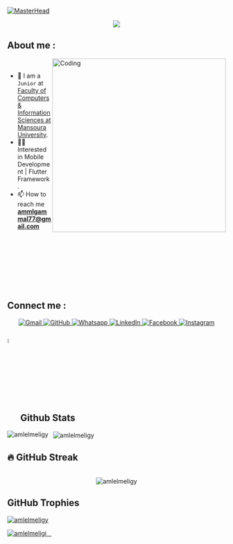 [![MasterHead](https://www.webskittersacademy.in/wp-content/uploads/2022/04/Flutter-with-Dart-banner.png)](https://rishavchanda.io)

<p align="center">
  <a href="https://github.com/DenverCoder1/readme-typing-svg"><img src="https://readme-typing-svg.herokuapp.com?font=Time+New+Roman&color=%0D0069FF&size=25&center=true&vCenter=true&width=600&height=100&lines=Computer+Science+Student;Competitive+Programmer;Always+learning+new+things;Junior+Flutter+Developer"></a>
</p>
<h2> About me :</h2>
<img src = "https://gifdb.com/images/high/coding-girl-animation-fe7t4gejurmtof8v.webp" alt = "Coding" align = "right" width = "400px">

<br>

- :school: I am a `Junior` at [Faculty of Computers & Information Sciences at Mansoura University](https://www.facebook.com/share/USyksGPAFdfC7VCZ/?mibextid=qi2Omg).
- :technologist: Interested in Mobile Development | Flutter Framework .
- 📫 How to reach me **ammlgammal77@gmail.com**

<br><br><br><br><br><br><br>
</div>




























<h2> Connect me : </h2>
<p align="center">
	<a href="mailto:ammlgammal77@gmail.com">
    <img img src="https://img.shields.io/badge/gmail-%23EA4335.svg?style=plastic&logo=gmail&logoColor=white" alt="Gmail"/>
  </a>
	<a href="https://github.com/amlelmeligy">
    <img src="https://img.shields.io/badge/github-%23181717.svg?style=plastic&logo=github&logoColor=white" alt="GitHub"/>
  </a>
	<a href="https://wa.me/+201093541943">
    <img src="https://img.shields.io/badge/whatsapp-%2325D366.svg?style=plastic&logo=whatsapp&logoColor=white" alt="Whatsapp"/>
  </a>
	<a href="https://www.linkedin.com/in/aml-elmeligi-746487251">
    <img src="https://img.shields.io/badge/linkedin-%230A66C2.svg?style=plastic&logo=linkedin&logoColor=white" alt="LinkedIn"/>
  </a>
	<a href="https://www.facebook.com/aml.elmeligy.9">
    <img src="https://img.shields.io/badge/facebook-%231877F2.svg?style=plastic&logo=facebook&logoColor=white" alt="Facebook"/>
  </a>
	<a href="https://www.instagram.com/aml_elmeligi77/">
    <img src="https://img.shields.io/badge/instagram-%23E4405F.svg?style=plastic&logo=instagram&logoColor=white" alt="Instagram"/>
  </a>
</p>


## <img src="https://media1.giphy.com/media/v1.Y2lkPTc5MGI3NjExYzFhYzJkMmQ2MWQ3ZGY3MDhjZTE3MDI2Mzk3NzE1OWQyZTRlMmYwMCZjdD1z/iY8CRBdQXODJSCERIr/giphy.gif" width=5% valign="bottom"> Github Stats

<p align="center">
<img align="left" src="https://github-readme-stats.vercel.app/api/top-langs?username=amlelmeligy&show_icons=true&locale=en&layout=compact" alt="amlelmeligy" />
</p>
 <p>
  &nbsp;
  <img align="center" src="https://github-readme-stats.vercel.app/api?username=amlelmeligy&show_icons=true&locale=en" alt="amlelmeligy" />
</p>

</div>




## 🔥 GitHub Streak


<br>

<div align="center">
  <img align="center" src="https://github-readme-streak-stats.herokuapp.com/?user=amlelmeligy&" alt="amlelmeligy" />
  
</div>


## GitHub Trophies
<p align="left">
  <a href="https://github.com/ryo-ma/github-profile-trophy">
    <img src="https://github-profile-trophy.vercel.app/?username=amlelmeligy" alt="amlelmeligy" />
  </a> 
</p>

<p align="left">
  <a href="https://twitter.com/amlelmeligi" target="blank">
    <img src="https://img.shields.io/twitter/follow/amlelmeligi?logo=twitter&style=for-the-badge" alt="amlelmeligi" />
  </a> 
</p>









